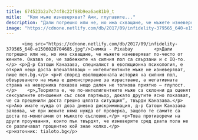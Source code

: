 ```yaml
---
title: 674523b2a7c74f8c22f98b9ea6ae81b9_t
mitle:  "Кои мъже изневеряват? Ами, глупавите..."
description: "Дали погрешно или не, но има схващане, че мъжете изневеряват по-често от жените. Оказва се, че забежките на силния пол са свързани и с IQ-то. Д-р Сатоши Каназава, специалист в еволюционна психология, е открил нещо доста впечатляващо – интелигентните мъже не изневеряват, пише men.bg. И според еволюционната история на силния пол, обвързването на мъжа е …"
image: "https://cdnone.netlify.com/db/2017/09/infidelity-379565_640-e1506020704685.jpg"
---
```


          <img src="https://cdnone.netlify.com/db/2017/09/infidelity-379565_640-e1506020704685.jpg"/>Снимка - Pixabay        <p>Дали погрешно или не, но има схващане, че мъжете изневеряват по-често от жените. Оказва се, че забежките на силния пол са свързани и с IQ-то.</p> <p>Д-р Сатоши Каназава, специалист в еволюционна психология, е открил нещо доста впечатляващо – интелигентните мъже не изневеряват, пише men.bg.</p> <p>И според еволюционната история на силния пол, обвързването на мъжа е демонстриране за израстване, а негативната страна на неверника показва нещо далеч не толкова приятно – глупост.</p>    <p>„Теорията е, че по-интелигентните мъже са склонни да оценят сексуалните отношения със своя партньор, докато другите ясно показват, че са преценили доста грешно цялата ситуация“, твърди Каназава.</p> <p>Ако имате нужда от доза дневна дискриминация, д-р Сатоши Каназава заявява, че при жените няма нужда от проверка, защото те самите са доста по-моногамни от мъжкото съсловие.</p> <p>Това противоречи на други проучвания, които пък твърдят, че изневерите сред двата пола не се различават процентно кой знае колко.</p> <p>източник: tialoto.bg</p>        